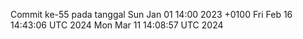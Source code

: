 Commit ke-55 pada tanggal Sun Jan 01 14:00 2023 +0100
Fri Feb 16 14:43:06 UTC 2024
Mon Mar 11 14:08:57 UTC 2024
